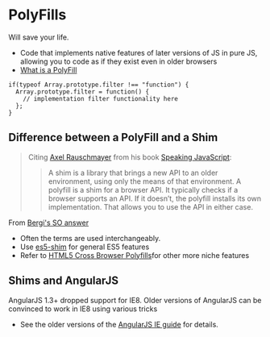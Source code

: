 # PolyFills

Will save your life.

 - Code that implements native features of later versions of JS in pure JS, allowing you to code as if they exist even in older browsers
 - [What is a PolyFill](https://remysharp.com/2010/10/08/what-is-a-polyfill)
 
```JS
if(typeof Array.prototype.filter !== "function") {
  Array.prototype.filter = function() {
    // implementation filter functionality here
  };
}
```
 
## Difference between a PolyFill and a Shim
 
> Citing [Axel Rauschmayer](http://rauschma.de/) from his book [Speaking JavaScript](http://speakingjs.com/):
> > A shim is a library that brings a new API to an older environment, using only the means of that environment.
> > A polyfill is a shim for a browser API. It typically checks if a browser supports an API. If it doesn’t, the polyfill installs its own implementation. That allows you to use the API in either case.

From [Bergi's SO answer](http://stackoverflow.com/a/24391813)

 - Often the terms are used interchangeably.
 - Use [es5-shim](https://github.com/es-shims/es5-shim) for general ES5 features
 - Refer to [HTML5 Cross Browser Polyfills](https://github.com/Modernizr/Modernizr/wiki/HTML5-Cross-Browser-Polyfills)for other more niche features

## Shims and AngularJS

AngularJS 1.3+ dropped support for IE8. Older versions of AngularJS can be convinced to work in IE8 using various tricks

 - See the older versions of the [AngularJS IE guide](https://code.angularjs.org/1.2.27/docs/guide/ie) for details.
